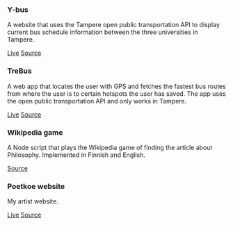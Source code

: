 ### Y-bus

A website that uses the Tampere open public transportation API to display current bus schedule information between the three universities in Tampere.

<a href="#" target="_blank">Live</a>
<a href="#" target="_blank">Source</a>

### TreBus

A web app that locates the user with GPS and fetches the fastest bus routes from where the user is to certain hotspots the user has saved. The app uses the open public transportation API and only works in Tampere.

<a href="#" target="_blank">Live</a>
<a href="#" target="_blank">Source</a>

### Wikipedia game

A Node script that plays the Wikipedia game of finding the article about Philosophy. Implemented in Finnish and English.

<a href="#" target="_blank">Source</a>

### Poetkoe website

My artist website.

<a href="#" target="_blank">Live</a>
<a href="#" target="_blank">Source</a>
